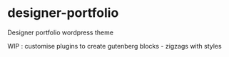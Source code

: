 # designer-portfolio
Designer portfolio wordpress theme

WIP : customise plugins to create gutenberg blocks - zigzags with styles